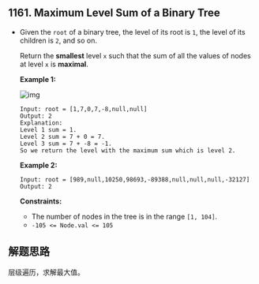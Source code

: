 ## 1161. Maximum Level Sum of a Binary Tree

- Given the `root` of a binary tree, the level of its root is `1`, the level of its children is `2`, and so on.

  Return the **smallest** level `x` such that the sum of all the values of nodes at level `x` is **maximal**.

   

  **Example 1:**

  ![img](https://assets.leetcode.com/uploads/2019/05/03/capture.JPG)

  ```
  Input: root = [1,7,0,7,-8,null,null]
  Output: 2
  Explanation: 
  Level 1 sum = 1.
  Level 2 sum = 7 + 0 = 7.
  Level 3 sum = 7 + -8 = -1.
  So we return the level with the maximum sum which is level 2.
  ```

  **Example 2:**

  ```
  Input: root = [989,null,10250,98693,-89388,null,null,null,-32127]
  Output: 2
  ```

   

  **Constraints:**

  - The number of nodes in the tree is in the range `[1, 104]`.
  - `-105 <= Node.val <= 105`



## 解题思路

层级遍历，求解最大值。





